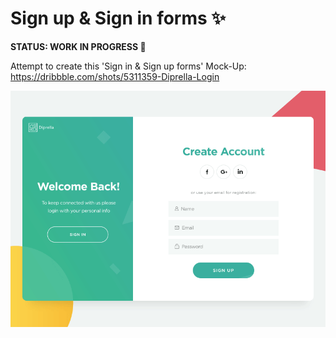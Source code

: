 # Sign up & Sign in forms :sparkles:

**STATUS: WORK IN PROGRESS :hammer:**

Attempt to create this 'Sign in & Sign up forms' Mock-Up:
https://dribbble.com/shots/5311359-Diprella-Login

![Mock-up](src/assets/images/diprella.gif)
